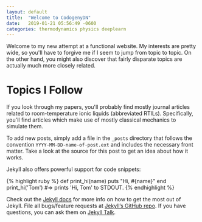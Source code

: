```yaml
---
layout: default
title:  "Welcome to CodogenyDN"
date:   2019-01-21 05:56:49 -0600
categories: thermodynamics physics deeplearn
---
```

Welcome to my new attempt at a functional website. My interests are pretty wide, so you'll have to forgive me if I seem to jump from topic to topic. On the other hand, you might also discover that fairly disparate topics are actually much more closely related.

Topics I Follow
===============

If you look through my papers, you'll probably find mostly journal articles related to room-temperature ionic liquids (abbreviated RTILs). Specifically, you'll find articles which make use of mostly classical mechanics to simulate them. 

To add new posts, simply add a file in the `_posts` directory that follows the convention `YYYY-MM-DD-name-of-post.ext` and includes the necessary front matter. Take a look at the source for this post to get an idea about how it works.

Jekyll also offers powerful support for code snippets:

{% highlight ruby %}
def print_hi(name)
  puts "Hi, #{name}"
end
print_hi('Tom')
#=> prints 'Hi, Tom' to STDOUT.
{% endhighlight %}

Check out the [Jekyll docs][jekyll-docs] for more info on how to get the most out of Jekyll. File all bugs/feature requests at [Jekyll’s GitHub repo][jekyll-gh]. If you have questions, you can ask them on [Jekyll Talk][jekyll-talk].

[jekyll-docs]: https://jekyllrb.com/docs/home
[jekyll-gh]:   https://github.com/jekyll/jekyll
[jekyll-talk]: https://talk.jekyllrb.com/
